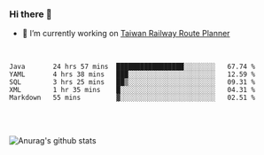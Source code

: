 ### Hi there 👋

- 🔭 I’m currently working on [Taiwan Railway Route Planner](https://github.com/Taiwan-Railway-Route-Planner)

<br/>

<!--START_SECTION:waka-->
```text
Java       24 hrs 57 mins  █████████████████░░░░░░░░   67.74 % 
YAML       4 hrs 38 mins   ███░░░░░░░░░░░░░░░░░░░░░░   12.59 % 
SQL        3 hrs 25 mins   ██▒░░░░░░░░░░░░░░░░░░░░░░   09.31 % 
XML        1 hr 35 mins    █░░░░░░░░░░░░░░░░░░░░░░░░   04.31 % 
Markdown   55 mins         ▓░░░░░░░░░░░░░░░░░░░░░░░░   02.51 % 
```
<!--END_SECTION:waka-->

<br/>
<br/>

![Anurag's github stats](https://github-readme-stats.vercel.app/api?username=DepickereSven&show_icons=true&theme=tokyonight)



<!--
**DepickereSven/DepickereSven** is a ✨ _special_ ✨ repository because its `README.md` (this file) appears on your GitHub profile.

Here are some ideas to get you started:

- 🔭 I’m currently working on ...
- 🌱 I’m currently learning ...
- 👯 I’m looking to collaborate on ...
- 🤔 I’m looking for help with ...
- 💬 Ask me about ...
- 📫 How to reach me: ...
- 😄 Pronouns: ...
- ⚡ Fun fact: ...
-->
